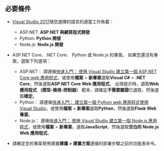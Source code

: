 ## <a name="prerequisites"></a>必要條件

* [Visual Studio 2017](https://visualstudio.microsoft.com/downloads/?utm_medium=microsoft&utm_source=docs.microsoft.com&utm_campaign=button+cta&utm_content=download+vs2017)隨您選擇的語言的適當工作負載：
  * ASP.NET: **ASP.NET 與網頁程式開發**
  * Python: **Python 開發**
  * Node.js: **Node.js 開發**

* ASP.NET Core、.NET Core、 Python 或 Node.js 的專案。 如果您還沒有專案，選取下列選項：
  * ASP.NET： 請遵循[快速入門： 使用 Visual Studio 建立第一個 ASP.NET Core web 應用程式](../../ide/quickstart-aspnet-core.md)，或使用**檔案** > **新專案**選取**Visual C#** > **.NET Core**，然後選取**ASP.NET Core Web 應用程式**。 出現提示時，選取**Web 應用程式 （模型-檢視-控制器）** 範本，請確定**不需要驗證**已選取，然後選取**確定**。
  * Python： 請遵循[快速入門： 建立第一個 Python web 應用程式使用 Visual Studio](../../ide/quickstart-python.md)，或使用**檔案** > **新專案**選取**Python**，然後選取**Flask Web 專案**。
  * Node.js： 遵循[快速入門： 使用 Visual Studio 建立第一個 Node.js 應用程式](../../ide/quickstart-nodejs.md)，或使用**檔案** > **新專案**，選取**JavaScript**，然後選取**空白的 Node.js Web 應用程式**。

* 請確定您的專案使用建置**建置 > 建置方案**遵循的部署步驟之前的功能表命令。